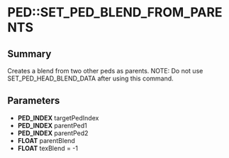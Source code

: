 # PED::SET_PED_BLEND_FROM_PARENTS

## Summary
Creates a blend from two other peds as parents. NOTE: Do not use SET_PED_HEAD_BLEND_DATA after using this command.

## Parameters
* **PED_INDEX** targetPedIndex
* **PED_INDEX** parentPed1
* **PED_INDEX** parentPed2
* **FLOAT** parentBlend
* **FLOAT** texBlend = -1